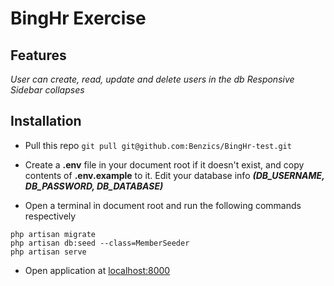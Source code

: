 # BingHr Exercise

## Features

_User can create, read, update and delete users in the db_
_Responsive_
_Sidebar collapses_

## Installation

-   Pull this repo `git pull git@github.com:Benzics/BingHr-test.git`

-   Create a **.env** file in your document root if it doesn't exist, and copy contents of **.env.example** to it. Edit your database info **_(DB_USERNAME, DB_PASSWORD, DB_DATABASE)_**

-   Open a terminal in document root and run the following commands respectively

```
php artisan migrate
php artisan db:seed --class=MemberSeeder
php artisan serve
```

-   Open application at [localhost:8000](http://localhost:8000)
